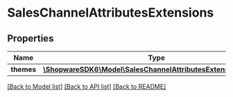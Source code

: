 # SalesChannelAttributesExtensions

## Properties
Name | Type | Description | Notes
------------ | ------------- | ------------- | -------------
**themes** | [**\ShopwareSDK6\Model\SalesChannelAttributesExtensionsThemes**](SalesChannelAttributesExtensionsThemes.md) |  | [optional] 

[[Back to Model list]](../../README.md#documentation-for-models) [[Back to API list]](../../README.md#documentation-for-api-endpoints) [[Back to README]](../../README.md)

